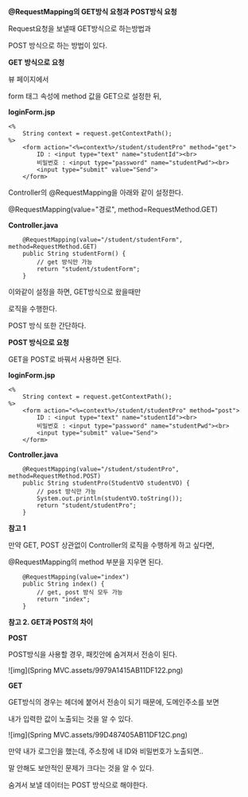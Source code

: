 **@RequestMapping의 GET방식 요청과 POST방식 요청**

Request요청을 보낼때 GET방식으로 하는방법과

POST 방식으로 하는 방법이 있다.

 

 

**GET** **방식으로 요청**

 

뷰 페이지에서

form 태그 속성에 method 값을 GET으로 설정한 뒤,

 

**loginForm.jsp**

```
<%
    String context = request.getContextPath();
%>
    <form action="<%=context%>/student/studentPro" method="get">
        ID : <input type="text" name="studentId"><br>
        비밀번호 : <input type="password" name="studentPwd"><br>
        <input type="submit" value="Send">
    </form>

```

 

Controller의 @RequestMapping을 아래와 같이 설정한다.

@RequestMapping(value="경로", method=RequestMethod.GET)

 

**Controller.java**

```
    @RequestMapping(value="/student/studentForm", method=RequestMethod.GET)
    public String studentForm() {
        // get 방식만 가능
        return "student/studentForm";
    }
```

 

이와같이 설정을 하면, GET방식으로 왔을때만

로직을 수행한다.

 

POST 방식 또한 간단하다.

 

 

**POST 방식으로 요청**

GET을 POST로 바꿔서 사용하면 된다.

 

**loginForm.jsp**

```
<%
    String context = request.getContextPath();
%>
    <form action="<%=context%>/student/studentPro" method="post">
        ID : <input type="text" name="studentId"><br>
        비밀번호 : <input type="password" name="studentPwd"><br>
        <input type="submit" value="Send">
    </form>

```



**Controller.java**

```
    @RequestMapping(value="/student/studentPro", method=RequestMethod.POST)
    public String studentPro(StudentVO studentVO) {
        // post 방식만 가능
        System.out.println(studentVO.toString());
        return "student/studentPro";
    }

```

 

 

 

**참고 1**

만약 GET, POST 상관없이 Controller의 로직을 수행하게 하고 싶다면,

@RequestMapping의 method 부분을 지우면 된다.

 

```
    @RequestMapping(value="index")
    public String index() {
        // get, post 방식 모두 가능 
        return "index";
    }
```

 

 

 

**참고 2. GET과 POST의 차이**

**POST**

POST방식을 사용할 경우, 패킷안에 숨겨져서 전송이 된다.



![img](Spring MVC.assets/9979A1415AB11DF122.png)



 

 

**GET**

GET방식의 경우는 헤더에 붙어서 전송이 되기 때문에, 도메인주소를 보면

내가 입력한 값이 노출되는 것을 알 수 있다.



![img](Spring MVC.assets/99D487405AB11DF12C.png)



 

 

만약 내가 로그인을 했는데, 주소창에 내 ID와 비밀번호가 노출되면..

말 안해도 보안적인 문제가 크다는 것을 알 수 있다.

 

숨겨서 보낼 데이터는 POST 방식으로 해야한다.



